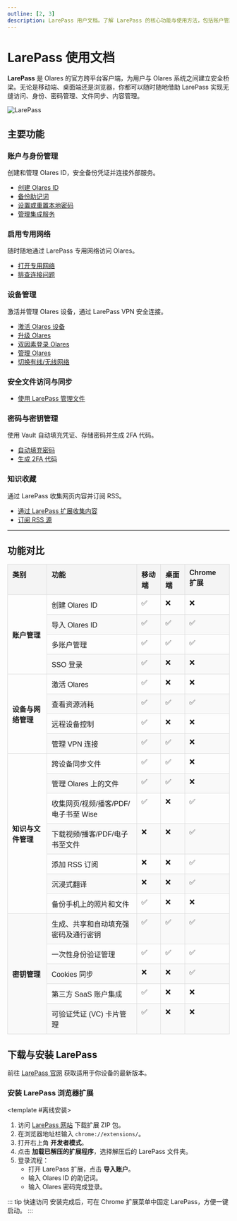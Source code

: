```yaml
---
outline: [2, 3]
description: LarePass 用户文档。了解 LarePass 的核心功能与使用方法，包括账户管理、文件同步、设备与网络管理、系统升级、密码管理，内容收藏等，并提供下载与安装指南。
---
```


# LarePass 使用文档

**LarePass** 是 Olares 的官方跨平台客户端，为用户与 Olares 系统之间建立安全桥梁。无论是移动端、桌面端还是浏览器，你都可以随时随地借助 LarePass 实现无缝访问、身份、密码管理、文件同步、内容管理。

![LarePass](/images/manual/larepass/larepass.png)

## 主要功能

### 账户与身份管理
创建和管理 Olares ID，安全备份凭证并连接外部服务。
- [创建 Olares ID](create-account.md)
- [备份助记词](back-up-mnemonics.md)
- [设置或重置本地密码](back-up-mnemonics.md#设置本地密码)
- [管理集成服务](integrations.md)

### 启用专用网络
随时随地通过 LarePass 专用网络访问 Olares。
- [打开专用网络](private-network.md#在-larepass-中启用专用网络)
- [排查连接问题](private-network.md#故障排查)

### 设备管理
激活并管理 Olares 设备，通过 LarePass VPN 安全连接。
- [激活 Olares 设备](activate-olares.md)
- [升级 Olares](manage-olares.md#升级-olares)
- [双因素登录 Olares](activate-olares.md#使用-larepass-进行双因素验证)
- [管理 Olares](manage-olares.md)
- [切换有线/无线网络](manage-olares.md#有线切换至无线)

### 安全文件访问与同步
- [使用 LarePass 管理文件](manage-files.md)

### 密码与密钥管理
使用 Vault 自动填充凭证、存储密码并生成 2FA 代码。
- [自动填充密码](autofill.md)
- [生成 2FA 代码](two-factor-verification.md)

### 知识收藏
通过 LarePass 收集网页内容并订阅 RSS。
- [通过 LarePass 扩展收集内容](manage-knowledge.md#通过-larepass-扩展收集内容)
- [订阅 RSS 源](manage-knowledge.md#订阅-rss-源)

---
## 功能对比

<table style="border-collapse: collapse; width: 100%; font-family: Arial, sans-serif;">
  <thead>
    <tr>
      <th style="border: 1px solid #ddd; padding: 10px; text-align: left; vertical-align: top; background-color: #f4f4f4;">类别</th>
      <th style="border: 1px solid #ddd; padding: 10px; text-align: left; vertical-align: top; background-color: #f4f4f4;">功能</th>
      <th style="border: 1px solid #ddd; padding: 10px; text-align: left; vertical-align: top; background-color: #f4f4f4;">移动端</th>
      <th style="border: 1px solid #ddd; padding: 10px; text-align: left; vertical-align: top; background-color: #f4f4f4;">桌面端</th>
      <th style="border: 1px solid #ddd; padding: 10px; text-align: left; vertical-align: top; background-color: #f4f4f4;">Chrome 扩展</th>
    </tr>
  </thead>
  <tbody>
    <tr>
      <td rowspan="4" style="border: 1px solid #ddd; padding: 10px; text-align: left; vertical-align: middle; font-weight: bold;">账户管理</td>
      <td style="border: 1px solid #ddd; padding: 10px; text-align: left; vertical-align: top;">创建 Olares ID</td>
      <td style="border: 1px solid #ddd; padding: 10px; text-align: left; vertical-align: top;">✅</td>
      <td style="border: 1px solid #ddd; padding: 10px; text-align: left; vertical-align: top;">❌</td>
      <td style="border: 1px solid #ddd; padding: 10px; text-align: left; vertical-align: top;">❌</td>
    </tr>
    <tr style="background-color: #f9f9f9;">
      <td style="border: 1px solid #ddd; padding: 10px; text-align: left; vertical-align: top;">导入 Olares ID</td>
      <td style="border: 1px solid #ddd; padding: 10px; text-align: left; vertical-align: top;">✅</td>
      <td style="border: 1px solid #ddd; padding: 10px; text-align: left; vertical-align: top;">✅</td>
      <td style="border: 1px solid #ddd; padding: 10px; text-align: left; vertical-align: top;">✅</td>
    </tr>
    <tr>
      <td style="border: 1px solid #ddd; padding: 10px; text-align: left; vertical-align: top;">多账户管理</td>
      <td style="border: 1px solid #ddd; padding: 10px; text-align: left; vertical-align: top;">✅</td>
      <td style="border: 1px solid #ddd; padding: 10px; text-align: left; vertical-align: top;">✅</td>
      <td style="border: 1px solid #ddd; padding: 10px; text-align: left; vertical-align: top;">✅</td>
    </tr>
    <tr style="background-color: #f9f9f9;">
      <td style="border: 1px solid #ddd; padding: 10px; text-align: left; vertical-align: top;">SSO 登录</td>
      <td style="border: 1px solid #ddd; padding: 10px; text-align: left; vertical-align: top;">✅</td>
      <td style="border: 1px solid #ddd; padding: 10px; text-align: left; vertical-align: top;">❌</td>
      <td style="border: 1px solid #ddd; padding: 10px; text-align: left; vertical-align: top;">❌</td>
    </tr>
    <tr>
      <td rowspan="4" style="border: 1px solid #ddd; padding: 10px; text-align: left; vertical-align: middle; font-weight: bold;">设备与网络管理</td>
      <td style="border: 1px solid #ddd; padding: 10px; text-align: left; vertical-align: top;">激活 Olares</td>
      <td style="border: 1px solid #ddd; padding: 10px; text-align: left; vertical-align: top;">✅</td>
      <td style="border: 1px solid #ddd; padding: 10px; text-align: left; vertical-align: top;">❌</td>
      <td style="border: 1px solid #ddd; padding: 10px; text-align: left; vertical-align: top;">❌</td>
    </tr>
    <tr style="background-color: #f9f9f9;">
      <td style="border: 1px solid #ddd; padding: 10px; text-align: left; vertical-align: top;">查看资源消耗</td>
      <td style="border: 1px solid #ddd; padding: 10px; text-align: left; vertical-align: top;">✅</td>
      <td style="border: 1px solid #ddd; padding: 10px; text-align: left; vertical-align: top;">✅</td>
      <td style="border: 1px solid #ddd; padding: 10px; text-align: left; vertical-align: top;">✅</td>
    </tr>
    <tr>
      <td style="border: 1px solid #ddd; padding: 10px; text-align: left; vertical-align: top;">远程设备控制</td>
      <td style="border: 1px solid #ddd; padding: 10px; text-align: left; vertical-align: top;">✅</td>
      <td style="border: 1px solid #ddd; padding: 10px; text-align: left; vertical-align: top;">❌</td>
      <td style="border: 1px solid #ddd; padding: 10px; text-align: left; vertical-align: top;">❌</td>
    </tr>
    <tr style="background-color: #f9f9f9;">
      <td style="border: 1px solid #ddd; padding: 10px; text-align: left; vertical-align: top;">管理 VPN 连接</td>
      <td style="border: 1px solid #ddd; padding: 10px; text-align: left; vertical-align: top;">✅</td>
      <td style="border: 1px solid #ddd; padding: 10px; text-align: left; vertical-align: top;">✅</td>
      <td style="border: 1px solid #ddd; padding: 10px; text-align: left; vertical-align: top;">❌</td>
    </tr>
    <tr>
      <td rowspan="7" style="border: 1px solid #ddd; padding: 10px; text-align: left; vertical-align: middle; font-weight: bold;">知识与文件管理</td>
      <td style="border: 1px solid #ddd; padding: 10px; text-align: left; vertical-align: top;">跨设备同步文件</td>
      <td style="border: 1px solid #ddd; padding: 10px; text-align: left; vertical-align: top;">✅</td>
      <td style="border: 1px solid #ddd; padding: 10px; text-align: left; vertical-align: top;">✅</td>
      <td style="border: 1px solid #ddd; padding: 10px; text-align: left; vertical-align: top;">❌</td>
    </tr>
    <tr style="background-color: #f9f9f9;">
      <td style="border: 1px solid #ddd; padding: 10px; text-align: left; vertical-align: top;">管理 Olares 上的文件</td>
      <td style="border: 1px solid #ddd; padding: 10px; text-align: left; vertical-align: top;">✅</td>
      <td style="border: 1px solid #ddd; padding: 10px; text-align: left; vertical-align: top;">✅</td>
      <td style="border: 1px solid #ddd; padding: 10px; text-align: left; vertical-align: top;">❌</td>
    </tr>
    <tr>
      <td style="border: 1px solid #ddd; padding: 10px; text-align: left; vertical-align: top;">收集网页/视频/播客/PDF/电子书至 Wise</td>
      <td style="border: 1px solid #ddd; padding: 10px; text-align: left; vertical-align: top;">✅</td>
      <td style="border: 1px solid #ddd; padding: 10px; text-align: left; vertical-align: top;">❌</td>
      <td style="border: 1px solid #ddd; padding: 10px; text-align: left; vertical-align: top;">✅</td>
    </tr>
    <tr style="background-color: #f9f9f9;">
      <td style="border: 1px solid #ddd; padding: 10px; text-align: left; vertical-align: top;">下载视频/播客/PDF/电子书至文件</td>
      <td style="border: 1px solid #ddd; padding: 10px; text-align: left; vertical-align: top;">❌</td>
      <td style="border: 1px solid #ddd; padding: 10px; text-align: left; vertical-align: top;">❌</td>
      <td style="border: 1px solid #ddd; padding: 10px; text-align: left; vertical-align: top;">✅</td>
    </tr>
    <tr>
      <td style="border: 1px solid #ddd; padding: 10px; text-align: left; vertical-align: top;">添加 RSS 订阅</td>
      <td style="border: 1px solid #ddd; padding: 10px; text-align: left; vertical-align: top;">❌</td>
      <td style="border: 1px solid #ddd; padding: 10px; text-align: left; vertical-align: top;">❌</td>
      <td style="border: 1px solid #ddd; padding: 10px; text-align: left; vertical-align: top;">✅</td>
    </tr>
    <tr style="background-color: #f9f9f9;">
      <td style="border: 1px solid #ddd; padding: 10px; text-align: left; vertical-align: top;">沉浸式翻译</td>
      <td style="border: 1px solid #ddd; padding: 10px; text-align: left; vertical-align: top;">❌</td>
      <td style="border: 1px solid #ddd; padding: 10px; text-align: left; vertical-align: top;">❌</td>
      <td style="border: 1px solid #ddd; padding: 10px; text-align: left; vertical-align: top;">✅</td>
    </tr>
    <tr>
      <td style="border: 1px solid #ddd; padding: 10px; text-align: left; vertical-align: top;">备份手机上的照片和文件</td>
      <td style="border: 1px solid #ddd; padding: 10px; text-align: left; vertical-align: top;">✅</td>
      <td style="border: 1px solid #ddd; padding: 10px; text-align: left; vertical-align: top;">❌</td>
      <td style="border: 1px solid #ddd; padding: 10px; text-align: left; vertical-align: top;">❌</td>
    </tr>
    <tr style="background-color: #f9f9f9;">
      <td rowspan="5" style="border: 1px solid #ddd; padding: 10px; text-align: left; vertical-align: middle; font-weight: bold;">密钥管理</td>
      <td style="border: 1px solid #ddd; padding: 10px; text-align: left; vertical-align: top;">生成、共享和自动填充强密码及通行密钥</td>
      <td style="border: 1px solid #ddd; padding: 10px; text-align: left; vertical-align: top;">✅</td>
      <td style="border: 1px solid #ddd; padding: 10px; text-align: left; vertical-align: top;">✅</td>
      <td style="border: 1px solid #ddd; padding: 10px; text-align: left; vertical-align: top;">✅</td>
    </tr>
    <tr>
      <td style="border: 1px solid #ddd; padding: 10px; text-align: left; vertical-align: top;">一次性身份验证管理</td>
      <td style="border: 1px solid #ddd; padding: 10px; text-align: left; vertical-align: top;">✅</td>
      <td style="border: 1px solid #ddd; padding: 10px; text-align: left; vertical-align: top;">✅</td>
      <td style="border: 1px solid #ddd; padding: 10px; text-align: left; vertical-align: top;">✅</td>
    </tr>
    <tr style="background-color: #f9f9f9;">
      <td style="border: 1px solid #ddd; padding: 10px; text-align: left; vertical-align: top;">Cookies 同步</td>
      <td style="border: 1px solid #ddd; padding: 10px; text-align: left; vertical-align: top;">❌</td>
      <td style="border: 1px solid #ddd; padding: 10px; text-align: left; vertical-align: top;">❌</td>
      <td style="border: 1px solid #ddd; padding: 10px; text-align: left; vertical-align: top;">✅</td>
    </tr>
    <tr>
      <td style="border: 1px solid #ddd; padding: 10px; text-align: left; vertical-align: top;">第三方 SaaS 账户集成</td>
      <td style="border: 1px solid #ddd; padding: 10px; text-align: left; vertical-align: top;">✅</td>
      <td style="border: 1px solid #ddd; padding: 10px; text-align: left; vertical-align: top;">❌</td>
      <td style="border: 1px solid #ddd; padding: 10px; text-align: left; vertical-align: top;">❌</td>
    </tr>
    <tr style="background-color: #f9f9f9;">
      <td style="border: 1px solid #ddd; padding: 10px; text-align: left; vertical-align: top;">可验证凭证 (VC) 卡片管理</td>
      <td style="border: 1px solid #ddd; padding: 10px; text-align: left; vertical-align: top;">✅</td>
      <td style="border: 1px solid #ddd; padding: 10px; text-align: left; vertical-align: top;">❌</td>
      <td style="border: 1px solid #ddd; padding: 10px; text-align: left; vertical-align: top;">❌</td>
    </tr>
  </tbody>
</table>

## 下载与安装 LarePass

前往 [LarePass 官网](https://www.olares.cn/larepass) 获取适用于你设备的最新版本。

### 安装 LarePass 浏览器扩展

<tabs>
<template #从-Chrome-Web-Store-安装>

1. 在 [Chrome 网上应用店](https://chrome.google.com/webstore) 搜索 **LarePass**。
2. 打开详情页并点击 **添加至 Chrome**。
3. 通过导入 Olares ID 登录扩展：
    - 打开 LarePass 扩展，点击 **导入账户**。
    - 输入 Olares ID 的助记词。
    - 输入 Olares 密码完成登录。

</template>

<template #离线安装>

1. 访问 [LarePass 网站](https://olares.cn/olares) 下载扩展 ZIP 包。
2. 在浏览器地址栏输入 `chrome://extensions/`。
3. 打开右上角 **开发者模式**。
4. 点击 **加载已解压的扩展程序**，选择解压后的 LarePass 文件夹。
5. 登录流程：
    - 打开 LarePass 扩展，点击 **导入账户**。
    - 输入 Olares ID 的助记词。
    - 输入 Olares 密码完成登录。
</template>
</tabs>

::: tip 快速访问
安装完成后，可在 Chrome 扩展菜单中固定 LarePass，方便一键启动。
:::
